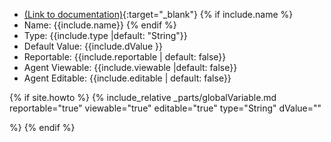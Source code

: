 <!-- Global Variable -->
- [(Link to documentation)](https://help.webex.com/en-us/article/n5595zd/Webex-Contact-Center-Setup-and-Administration-Guide#Cisco_Task.dita_1d70cd62-fc99-4e7c-baaf-9d9ab2209846){:target="\_blank"}
  {% if include.name %}
- Name: {{include.name}}
  {% endif %}
- Type: {{include.type |default: "String"}}
- Default Value: {{include.dValue }}
- Reportable: {{include.reportable | default: false}}
- Agent Viewable: {{include.viewable |default: false}}
- Agent Editable: {{include.editable | default: false}}


{% if site.howto %}
{% include_relative _parts/globalVariable.md 
    reportable="true" 
    viewable="true" 
    editable="true" 
    type="String"
    dValue=""
    
%}
{% endif %}
 